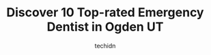 ---
layout: ampstory
image: https://i0.wp.com/www.depkes.org/wp-content/uploads/2023/06/emergency-dentist-0-in-ogden-ut-1685802539.jpeg?resize=640,853
author: techidn
featured: false
description: Discover the impressive array of Emergency Dentist options in Ogden UT, where you can find 10 of the largest Emergency Dentist establishments in the area. From renowned classics to hidden ge
title: Discover 10 Top-rated Emergency Dentist in Ogden UT
cover:
   title: Discover 10 Top-rated Emergency Dentist in Ogden UT
   subtitle: Rickpate
   background: https://www.depkes.org/wp-content/uploads/2023/06/emergency-dentist-0-in-ogden-ut-1685802539.jpeg

pages: 
 - layout: thirds
   top: <h1>#1 Canyon Ridge Dental</h1>
   bottom: "<p>We had a great experience,the staff was friendly and supper helpful when it came to our 10 month old. They made sure we were comfortable and took time to explain things t</p>"
   background: https://www.depkes.org/wp-content/uploads/2023/06/emergency-dentist-1-in-ogden-ut-1685802539.jpeg
   backgroundblur: true
 - layout: thirds
   top: <h1>#2 Anderton Dental Group</h1>
   bottom: "<p>Amazing staff. I visited to get x-rays and a second opinion. They scheduled me with super short notice. I had called on a Thursday and they were able to schedule me for t</p>"
   background: https://www.depkes.org/wp-content/uploads/2023/06/emergency-dentist-2-in-ogden-ut-1685802540.jpeg
   cta:
      link: https://www.depkes.org/blog/discover-10-top-rated-emergency-dentist-in-ogden-ut/
      text: Discover 10 Top-rated Emergency Dentist in Ogden UT
 - layout: thirds
   top: <h1>#3 Torghele and Schmid Dental, Torghele Dentistry</h1>
   bottom: "<p>1245 Capitol St #112n, Ogden, UT 84401, United States</p>"
   background: https://www.depkes.org/wp-content/uploads/2023/06/emergency-dentist-3-in-ogden-ut-1685802540.jpeg
   cta:
      link: https://www.depkes.org/blog/discover-10-top-rated-emergency-dentist-in-ogden-ut/
      text: Discover 10 Top-rated Emergency Dentist in Ogden UT
 - layout: thirds
   top: <h1>#4 Dr Jim Ellis, DDS</h1>
   bottom: "<p>1220 33rd St Ste C, Ogden, UT 84403, United States</p>"
   background: https://images.unsplash.com/photo-1527066579998-dbbae57f45ce?ixlib=rb-4.0.3&ixid=MnwxMjA3fDB8MHxwaG90by1wYWdlfHx8fGVufDB8fHx8&auto=format&fit=crop&w=640&h=853&q=80
   cta:
      link: https://www.depkes.org/blog/discover-10-top-rated-emergency-dentist-in-ogden-ut/
      text: Discover 10 Top-rated Emergency Dentist in Ogden UT
 - layout: thirds
   top: <h1>#5 Mt. Ogden Dental and Implant Clinic</h1>
   bottom: "<p>1220 33rd St B, Ogden, UT 84403, United States</p>"
   background: https://images.unsplash.com/photo-1613843873231-1447db182f97?ixlib=rb-4.0.3&ixid=MnwxMjA3fDB8MHxwaG90by1wYWdlfHx8fGVufDB8fHx8&auto=format&fit=crop&w=640&h=853&q=80
   cta:
      link: https://www.depkes.org/blog/discover-10-top-rated-emergency-dentist-in-ogden-ut/
      text: Discover 10 Top-rated Emergency Dentist in Ogden UT
 - layout: thirds
   top: <h1>#6 Pleasant Valley Cosmetic & Laser Dental</h1>
   bottom: "<p>5742 S Adams Ave, Ogden, UT 84405, United States</p>"
   background: https://images.unsplash.com/photo-1540457036297-448b6b99e91c?ixlib=rb-4.0.3&ixid=MnwxMjA3fDB8MHxwaG90by1wYWdlfHx8fGVufDB8fHx8&auto=format&fit=crop&w=640&h=853&q=80
   cta:
      link: https://www.depkes.org/blog/discover-10-top-rated-emergency-dentist-in-ogden-ut/
      text: Discover 10 Top-rated Emergency Dentist in Ogden UT
 - layout: thirds
   top: <h1>#7 Ward Creager, DMD</h1>
   bottom: "<p>1690 N Washington Blvd # 1, Ogden, UT 84404, United States</p>"
   background: https://images.unsplash.com/photo-1488554378835-f7acf46e6c98?ixlib=rb-4.0.3&ixid=MnwxMjA3fDB8MHxwaG90by1wYWdlfHx8fGVufDB8fHx8&auto=format&fit=crop&w=640&h=853&q=80
   cta:
      link: https://www.depkes.org/blog/discover-10-top-rated-emergency-dentist-in-ogden-ut/
      text: Discover 10 Top-rated Emergency Dentist in Ogden UT
 - layout: thirds
   middle: Continue reading...
   background: https://images.unsplash.com/photo-1561679660-d00ee1e0dc8e?ixlib=rb-4.0.3&ixid=MnwxMjA3fDB8MHxwaG90by1wYWdlfHx8fGVufDB8fHx8&auto=format&fit=crop&w=640&h=853&q=80
   cta:
      link: https://www.depkes.org/blog/discover-10-top-rated-emergency-dentist-in-ogden-ut/
      text: Discover 10 Top-rated Emergency Dentist in Ogden UT
      
---